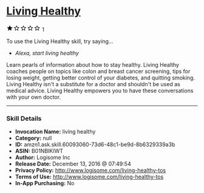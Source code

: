 # [Living Healthy](http://alexa.amazon.com/#skills/amzn1.ask.skill.60093060-73d6-48c1-be9d-8b6329339a3b)
![1 stars](../../images/ic_star_black_18dp_1x.png)![1 stars](../../images/ic_star_border_black_18dp_1x.png)![1 stars](../../images/ic_star_border_black_18dp_1x.png)![1 stars](../../images/ic_star_border_black_18dp_1x.png)![1 stars](../../images/ic_star_border_black_18dp_1x.png) 1

To use the Living Healthy skill, try saying...

* *Alexa, start living healthy*

Learn pearls of information about how to stay healthy. Living Healthy coaches people on topics like colon and breast cancer screening, tips for losing weight, getting better control of your diabetes, and quitting smoking. Living Healthy isn't a substitute for a doctor and shouldn't be used as medical advice. Living Healthy empowers you to have these conversations with your own doctor.

***

### Skill Details

* **Invocation Name:** living healthy
* **Category:** null
* **ID:** amzn1.ask.skill.60093060-73d6-48c1-be9d-8b6329339a3b
* **ASIN:** B01NBIKIWT
* **Author:** Logisome Inc
* **Release Date:** December 13, 2016 @ 07:49:54
* **Privacy Policy:** http://www.logisome.com/living-healthy-tos
* **Terms of Use:** http://www.logisome.com/living-healthy-tos
* **In-App Purchasing:** No
